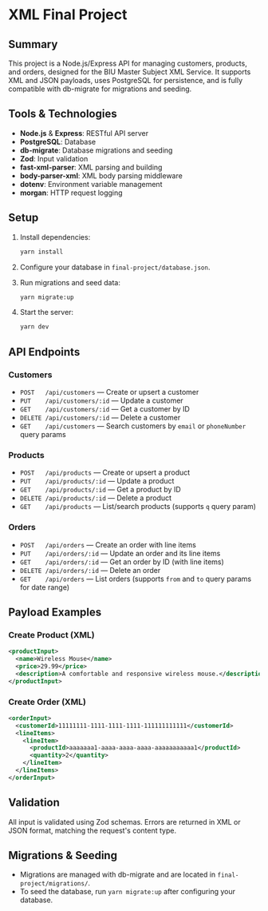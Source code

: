 # XML Final Project

## Summary

This project is a Node.js/Express API for managing customers, products, and orders, designed for the BIU Master Subject XML Service. It supports XML and JSON payloads, uses PostgreSQL for persistence, and is fully compatible with db-migrate for migrations and seeding.

## Tools & Technologies

- **Node.js** & **Express**: RESTful API server
- **PostgreSQL**: Database
- **db-migrate**: Database migrations and seeding
- **Zod**: Input validation
- **fast-xml-parser**: XML parsing and building
- **body-parser-xml**: XML body parsing middleware
- **dotenv**: Environment variable management
- **morgan**: HTTP request logging

## Setup

1. Install dependencies:

   ```sh
   yarn install
   ```

2. Configure your database in `final-project/database.json`.

3. Run migrations and seed data:

   ```sh
   yarn migrate:up
   ```

4. Start the server:

   ```sh
   yarn dev
   ```

## API Endpoints

### Customers

- `POST   /api/customers` — Create or upsert a customer
- `PUT    /api/customers/:id` — Update a customer
- `GET    /api/customers/:id` — Get a customer by ID
- `DELETE /api/customers/:id` — Delete a customer
- `GET    /api/customers` — Search customers by `email` or `phoneNumber` query params

### Products

- `POST   /api/products` — Create or upsert a product
- `PUT    /api/products/:id` — Update a product
- `GET    /api/products/:id` — Get a product by ID
- `DELETE /api/products/:id` — Delete a product
- `GET    /api/products` — List/search products (supports `q` query param)

### Orders

- `POST   /api/orders` — Create an order with line items
- `PUT    /api/orders/:id` — Update an order and its line items
- `GET    /api/orders/:id` — Get an order by ID (with line items)
- `DELETE /api/orders/:id` — Delete an order
- `GET    /api/orders` — List orders (supports `from` and `to` query params for date range)

## Payload Examples

### Create Product (XML)

```xml
<productInput>
  <name>Wireless Mouse</name>
  <price>29.99</price>
  <description>A comfortable and responsive wireless mouse.</description>
</productInput>
```

### Create Order (XML)
```xml
<orderInput>
  <customerId>11111111-1111-1111-1111-111111111111</customerId>
  <lineItems>
    <lineItem>
      <productId>aaaaaaa1-aaaa-aaaa-aaaa-aaaaaaaaaaa1</productId>
      <quantity>2</quantity>
    </lineItem>
  </lineItems>
</orderInput>
```

## Validation

All input is validated using Zod schemas. Errors are returned in XML or JSON format, matching the request's content type.

## Migrations & Seeding

- Migrations are managed with db-migrate and are located in `final-project/migrations/`.
- To seed the database, run `yarn migrate:up` after configuring your database.

